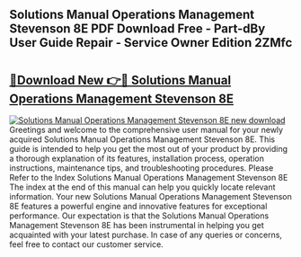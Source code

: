 ## Solutions Manual Operations Management Stevenson 8E PDF Download Free - Part-dBy User Guide Repair - Service Owner Edition 2ZMfc

# <h2><a href="http://bc76964.oget.top/?id=Solutions+Manual+Operations+Management+Stevenson+8E">🔗Download New 👉🔴 Solutions Manual Operations Management Stevenson 8E</a></h2>

[![Solutions Manual Operations Management Stevenson 8E new download](https://i.imgur.com/5g1atiW.png)](http://bc76964.oget.top/?id=Solutions+Manual+Operations+Management+Stevenson+8E)
Greetings and welcome to the comprehensive user manual for your newly acquired Solutions Manual Operations Management Stevenson 8E. This guide is intended to help you get the most out of your product by providing a thorough explanation of its features, installation process, operation instructions, maintenance tips, and troubleshooting procedures. Please Refer to the Index Solutions Manual Operations Management Stevenson 8E The index at the end of this manual can help you quickly locate relevant information. Your new Solutions Manual Operations Management Stevenson 8E features a powerful engine and innovative features for exceptional performance. Our expectation is that the Solutions Manual Operations Management Stevenson 8E has been instrumental in helping you get acquainted with your latest purchase. In case of any queries or concerns, feel free to contact our customer service.
